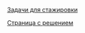 
[Задачи для стажировки](https://hibrain.ru/news/zadachi-dlya-stazhirovki-v-lad)  

[Страница с решением](https://dmitry-rakovich.github.io/traineeship-LAD/)

